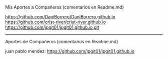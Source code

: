 Mis Aportes a Compañeros (comentarios en Readme.md)

 https://github.com/DaniBorrero/DaniBorrero.github.io
 https://github.com/crist-river/crist-river.github.io
 https://github.com/jpgit01/jpgit01.github.io.git


*********************************************************

Aportes de Compañeros (comentarios en Readme.md)

juan pablo mendez: https://github.com/jpgit01/jpgit01.github.io

